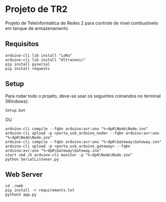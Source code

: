 # Projeto de TR2
Projeto de Teleinformática de Redes 2 para controle de nível combustiveis em tanque de armazenamento

## Requisitos 
```
arduino-cli lib install "LoRa"
arduino-cli lib install "Ultrasonic"
pip install pyserial
pip install requests
```

## Setup
Para rodar todo o projeto, deve-se usar os seguintes comandos no terminal (Windows):
```
Setup.bat
```
OU
```
arduino-cli compile --fqbn arduino:avr:uno "%~dp0\Node\Node.ino"
arduino-cli upload -p <porta_usb_arduino_node> --fqbn arduino:avr:uno "%~dp0\Node\Node.ino"
arduino-cli compile --fqbn arduino:avr:uno "%~dp0\Gateway\Gateway.ino"
arduino-cli upload -p <porta_usb_arduino_gateway> --fqbn arduino:avr:uno "%~dp0\Gateway\Gateway.ino"
start cmd /k arduino-cli monitor -p "%~dp0\Node\Node.ino"
python SerialListener.py
```

## Web Server
```
cd ./web
pip install -r requirements.txt
python3 app.py
```
